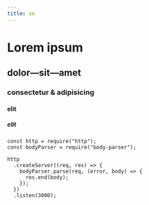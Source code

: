 ```yaml
---
title: so
---
```


# Lorem ipsum

## dolor—sit—amet

### consectetur &amp; adipisicing

#### elit

##### elit

```js{1,3-5}[server.js]
const http = require("http");
const bodyParser = require("body-parser");

http
  .createServer((req, res) => {
    bodyParser.parse(req, (error, body) => {
      res.end(body);
    });
  })
  .listen(3000);
```
